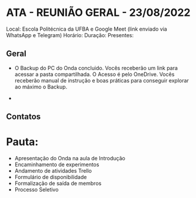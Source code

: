 #  ATA - REUNIÃO GERAL - 23/08/2022

Local: Escola Politécnica da UFBA e Google Meet (link enviado via WhatsApp e Telegram)
Horário:
Duração:
Presentes:

## Geral

- O Backup do PC do Onda concluido. Vocês receberão um link para acessar a pasta compartilhada. O Acesso é pelo OneDrive. Vocês receberão manual de instrução e boas práticas para conseguir explorar ao máximo o Backup.

- 

## Contatos

# Pauta:

- Apresentação do Onda na aula de Introdução
- Encaminhamento de experimentos
- Andamento de atividades Trello
- Formulário de disponibilidade
- Formalização de saída de membros
- Processo Seletivo
